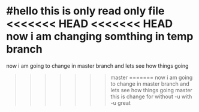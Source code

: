 #hello this is only read only file
<<<<<<< HEAD
<<<<<<< HEAD
now i am changing somthing in temp branch 
=======
now i am going to change in master branch 
and lets see how things going 
>>>>>>> master
=======
now i am going to change in master branch 
and lets see how things going 
>>>>>>> master
this is change for without -u
with -u great
